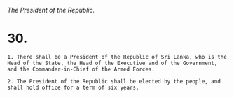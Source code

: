 *The President of the Republic.*

# 30.

    1. There shall be a President of the Republic of Sri Lanka, who is the Head of the State, the Head of the Executive and of the Government, and the Commander-in-Chief of the Armed Forces.

    2. The President of the Republic shall be elected by the people, and shall hold office for a term of six years.